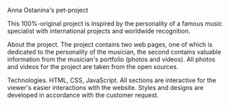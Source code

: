 Anna Ostanina's pet-project

This 100%-original project is inspired by the personality of a famous music specialist with international projects and worldwide recognition.

About the project.
The project contains two web pages, one of which is dedicated to the personality of the musician, the second contains valuable information from the musician's portfolio (photos and videos). All photos and videos for the project are taken from the open sources.

Technologies.
HTML, CSS, JavaScript.
All sections are interactive for the viewer's easier interactions with the website.
Styles and designs are developed in accordance with the customer request.
